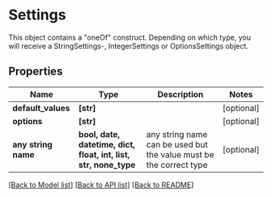 # Settings

This object contains a \"oneOf\" construct. Depending on which type, you will receive a StringSettings-, IntegerSettings or OptionsSettings object.

## Properties
Name | Type | Description | Notes
------------ | ------------- | ------------- | -------------
**default_values** | **[str]** |  | [optional] 
**options** | **[str]** |  | [optional] 
**any string name** | **bool, date, datetime, dict, float, int, list, str, none_type** | any string name can be used but the value must be the correct type | [optional]

[[Back to Model list]](../README.md#documentation-for-models) [[Back to API list]](../README.md#documentation-for-api-endpoints) [[Back to README]](../README.md)



